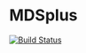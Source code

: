 # MDSplus

[![Build Status](https://github.com/lstagner/MDSplus.jl/actions/workflows/CI.yml/badge.svg?branch=master)](https://github.com/lstagner/MDSplus.jl/actions/workflows/CI.yml?query=branch%3Amaster)
